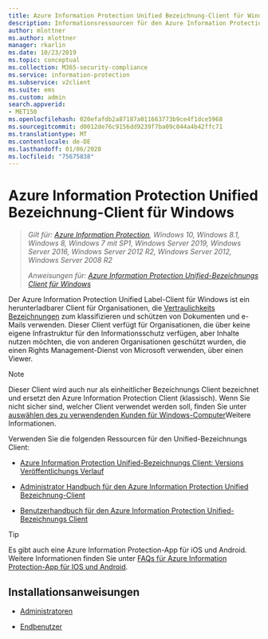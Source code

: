 ```yaml
---
title: Azure Information Protection Unified Bezeichnung-Client für Windows
description: Informationsressourcen für den Azure Information Protection Unified-Bezeichnungs Client für Windows.
author: mlottner
ms.author: mlottner
manager: rkarlin
ms.date: 10/23/2019
ms.topic: conceptual
ms.collection: M365-security-compliance
ms.service: information-protection
ms.subservice: v2client
ms.suite: ems
ms.custom: admin
search.appverid:
- MET150
ms.openlocfilehash: 020efafdb2a87187a011663773b9ce4f1dce5968
ms.sourcegitcommit: d0012de76c9156dd9239f7ba09c044a4b42ffc71
ms.translationtype: MT
ms.contentlocale: de-DE
ms.lasthandoff: 01/06/2020
ms.locfileid: "75675838"
---
```

# <a name="azure-information-protection-unified-labeling-client-for-windows"></a>Azure Information Protection Unified Bezeichnung-Client für Windows

>*Gilt für: [Azure Information Protection](https://azure.microsoft.com/pricing/details/information-protection), Windows 10, Windows 8.1, Windows 8, Windows 7 mit SP1, Windows Server 2019, Windows Server 2016, Windows Server 2012 R2, Windows Server 2012, Windows Server 2008 R2*
>
> *Anweisungen für: [Azure Information Protection Unified-Bezeichnungs Client für Windows](../faqs.md#whats-the-difference-between-the-azure-information-protection-client-and-the-azure-information-protection-unified-labeling-client)*

Der Azure Information Protection Unified Label-Client für Windows ist ein herunterladbarer Client für Organisationen, die [Vertraulichkeits Bezeichnungen](https://docs.microsoft.com/microsoft-365/compliance/sensitivity-labels) zum klassifizieren und schützen von Dokumenten und e-Mails verwenden. Dieser Client verfügt für Organisationen, die über keine eigene Infrastruktur für den Informationsschutz verfügen, aber Inhalte nutzen möchten, die von anderen Organisationen geschützt wurden, die einen Rights Management-Dienst von Microsoft verwenden, über einen Viewer.

> [!NOTE]
> Dieser Client wird auch nur als einheitlicher Bezeichnungs Client bezeichnet und ersetzt den Azure Information Protection Client (klassisch). Wenn Sie nicht sicher sind, welcher Client verwendet werden soll, finden Sie unter [auswählen des zu verwendenden Kunden für Windows-Computer](use-client.md#choose-which-labeling-client-to-use-for-windows-computers)Weitere Informationen.

Verwenden Sie die folgenden Ressourcen für den Unified-Bezeichnungs Client:

- [Azure Information Protection Unified-Bezeichnungs Client: Versions Veröffentlichungs Verlauf](unifiedlabelingclient-version-release-history.md)

- [Administrator Handbuch für den Azure Information Protection Unified Bezeichnung-Client](clientv2-admin-guide.md)

- [Benutzerhandbuch für den Azure Information Protection Unified-Bezeichnungs Client](clientv2-user-guide.md)

> [!TIP]
> Es gibt auch eine Azure Information Protection-App für iOS und Android. Weitere Informationen finden Sie unter [FAQs für Azure Information Protection-App für IOS und Android](mobile-app-faq.md).

## <a name="install-instructions"></a>Installationsanweisungen

- [Administratoren](clientv2-admin-guide-install.md)

- [Endbenutzer](install-unifiedlabelingclient-app.md)
